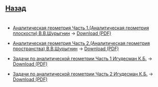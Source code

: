 ## [Назад](https://github.com/ifanzilka/Mathematics_KPFU/blob/master/links/analiticks_geometry/analiticks_geometry.md)
#
* [Аналитическая геометрия Часть 1.(Аналитическая геометрия плоскости) В.В.Шурыгнин](https://github.com/ifanzilka/Mathematics_KPFU/blob/master/links/analiticks_geometry/books_analiticks_geometry/%D0%9C%D0%B5%D1%82%D0%BE%D0%B4%D0%B8%D1%87%D0%BA%D0%B0%201%20%D1%87%D0%B0%D1%81%D1%82%D1%8C%20.pdf) -> [Download (PDF)](https://github.com/ifanzilka/Mathematics_KPFU/raw/master/links/analiticks_geometry/books_analiticks_geometry/%D0%9C%D0%B5%D1%82%D0%BE%D0%B4%D0%B8%D1%87%D0%BA%D0%B0%201%20%D1%87%D0%B0%D1%81%D1%82%D1%8C%20.pdf)
* [Аналитическая геометрия Часть 2.(Аналитическая геометрия пространства) В.В.Шурыгнин](https://github.com/ifanzilka/Mathematics_KPFU/blob/master/links/analiticks_geometry/books_analiticks_geometry/%D0%9C%D0%B5%D1%82%D0%BE%D0%B4%D0%B8%D1%87%D0%BA%D0%B0%202%20%D1%87%D0%B0%D1%81%D1%82%D1%8C%20.pdf) -> [Download (PDF)](https://github.com/ifanzilka/Mathematics_KPFU/raw/master/links/analiticks_geometry/books_analiticks_geometry/%D0%9C%D0%B5%D1%82%D0%BE%D0%B4%D0%B8%D1%87%D0%BA%D0%B0%202%20%D1%87%D0%B0%D1%81%D1%82%D1%8C%20.pdf)

* [Задачи по аналитической геометрии Часть 1 Игудесман К.Б.](https://github.com/ifanzilka/Mathematics_KPFU/blob/master/links/analiticks_geometry/books_analiticks_geometry/%D0%97%D0%B0%D0%B4%D0%B0%D1%87%D0%BD%D0%B8%D0%BA%201%20%D1%87%D0%B0%D1%81%D1%82%D1%8C.pdf) -> [Download (PDF)](https://github.com/ifanzilka/Mathematics_KPFU/raw/master/links/analiticks_geometry/books_analiticks_geometry/%D0%97%D0%B0%D0%B4%D0%B0%D1%87%D0%BD%D0%B8%D0%BA%201%20%D1%87%D0%B0%D1%81%D1%82%D1%8C.pdf)
* [Задачи по аналитической геометрии Часть 2 Игудесман К.Б.](https://github.com/ifanzilka/Mathematics_KPFU/blob/master/links/analiticks_geometry/books_analiticks_geometry/%D0%97%D0%B0%D0%B4%D0%B0%D1%87%D0%BD%D0%B8%D0%BA%202%20%D1%87%D0%B0%D1%81%D1%82%D1%8C.pdf) -> [Download (PDF)](https://github.com/ifanzilka/Mathematics_KPFU/raw/master/links/analiticks_geometry/books_analiticks_geometry/%D0%97%D0%B0%D0%B4%D0%B0%D1%87%D0%BD%D0%B8%D0%BA%202%20%D1%87%D0%B0%D1%81%D1%82%D1%8C.pdf)
